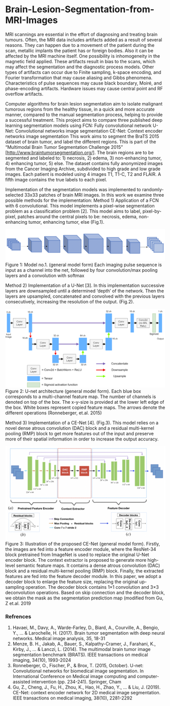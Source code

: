 # Brain-Lesion-Segmentation-from-MRI-Images

MRI scannings are essential in the effort of diagnosing and treating brain tumours. Often, the MRI data includes artifacts added as a result of several reasons. They can happen due to a movement of the patient during the scan, metallic implants the patient has or foreign bodies. Also it can be affected by the MRI machine itself. One possibility is inhomogeneity in the magnetic field applied. These artifacts result in bias to the scans, which may affect the segmentation and the diagnostic process models. Other types of artifacts can occur due to Finite sampling, k-space encoding, and Fourier transformation that may cause aliasing and Gibbs phenomena. Characteristics of pulse sequences may cause black boundary, Moiré, and phase-encoding artifacts. Hardware issues may cause central point and RF overflow artifacts. 

Computer algorithms for brain lesion segmentation aim to isolate malignant tumorous regions from the healthy tissue, in a quick and more accurate manner, compared to the manual segmentation process, helping to provide a successful treatment.
This project aims to compare three published deep learning segmentation models using 
FCN: Fully convolutional network
U-Net: Convolutional networks image segmentation
CE-Net: Context encoder networks image segmentation
This work aims to segment the BraTS 2015 dataset of brain tumor, and label the different regions. This is part of the “Multimodal Brain Tumor Segmentation Challenge 2015” [http://www.braintumorsegmentation.org/]. The brain regions are to be segmented and labeled to: 1) necrosis, 2) edema, 3) non-enhancing tumor, 4) enhancing tumor, 5) else. The dataset contains fully anonymized images from the Cancer Imaging Archive, subdivided to high grade and low grade images. Each patient is modeled using 4 images T1, T1-C, T2 and FLAIR. A fifth image contains the true labels to each pixel.

Implementation of the segmentation models was implemented to randomly-selected 33x33 patches of brain MRI images. In this work we examine three possible methods for the implementation:
Method 1)  Application of a FCN with 6 convolutional. This model implements a pixel-wise segmentation problem as a classification problem [2]. This model aims to label, pixel-by-pixel, patches around the central pixels to be: necrosis, edema, non-enhancing tumor, enhancing tumor, else (Fig.1).


![Figure 1](https://github.com/barrmorgen/Brain-Lesion-Segmentation-from-MRI-Images/blob/master/model1.png)<!-- .element height="10%" width="10%" -->
Figure 1: Model no.1. (general model form) Each imaging pulse sequence is input as a channel into the net, followed by four convolution/max pooling layers and a convolution with softmax


Method 2) Implementation of a U-Net [3]. In this implementation successive layers are downsampled until a determined ‘depth’ of the network. Then the layers are upsampled, concatenated and convolved with the previous layers consecutively, increasing the resolution of the output. (Fig.2). 


![Figure 2](https://github.com/barrmorgen/Brain-Lesion-Segmentation-from-MRI-Images/blob/master/model2.png)<!-- .element height="30%" width="30%" -->
Figure 2: U-net architecture (general model form). Each blue box corresponds to a multi-channel feature map. The number of channels is denoted on top of the box. The x-y-size is provided at the lower left edge of the box. White boxes represent copied feature maps. The arrows denote the different operations (Ronneberger, et.al. 2015)


Method 3) Implementation of a CE-Net [4]. (Fig.3). This model relies on a novel  dense atrous convolution (DAC) block and a  residual multi-kernel pooling (RMP) block to get more features out of the input and preserve more of their spatial information in order to increase the output accuracy.


![Figure 3](https://github.com/barrmorgen/Brain-Lesion-Segmentation-from-MRI-Images/blob/master/model3.png)<!-- .element height="40%" width="40%" -->
Figure 3: Illustration of the proposed CE-Net (general model form). Firstly, the images are fed into a feature encoder module, where the ResNet-34 block pretrained from ImageNet is used to replace the original U-Net encoder block. The context extractor is proposed to generate more high-level semantic feature maps. It contains a dense atrous convolution (DAC) block and a residual multi-kernel pooling (RMP) block. Finally, the extracted features are fed into the feature decoder module. In this paper, we adopt a decoder block to enlarge the feature size, replacing the original up-sampling operation. The decoder block contains 1×1 convolution and 3×3 deconvolution operations. Based on skip connection and the decoder block, we obtain the mask as the segmentation prediction map (modified from Gu, Z et.al. 2019



### Refrences
1. Havaei, M., Davy, A., Warde-Farley, D., Biard, A., Courville, A., Bengio, Y., ... & Larochelle, H. (2017). Brain tumor segmentation with deep neural networks. Medical image analysis, 35, 18-31
2. Menze, B. H., Jakab, A., Bauer, S., Kalpathy-Cramer, J., Farahani, K., Kirby, J., ... & Lanczi, L. (2014). The multimodal brain tumor image segmentation benchmark (BRATS). IEEE transactions on medical imaging, 34(10), 1993-2024
3. Ronneberger, O., Fischer, P., & Brox, T. (2015, October). U-net: Convolutional networks for biomedical image segmentation. In International Conference on Medical image computing and computer-assisted intervention (pp. 234-241). Springer, Cham
4. Gu, Z., Cheng, J., Fu, H., Zhou, K., Hao, H., Zhao, Y., ... & Liu, J. (2019). CE-Net: context encoder network for 2D medical image segmentation. IEEE transactions on medical imaging, 38(10), 2281-2292

